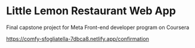 # Little Lemon Restaurant Web App

Final capstone project for Meta Front-end developer program on Coursera

https://comfy-sfogliatella-7dbca8.netlify.app/confirmation
